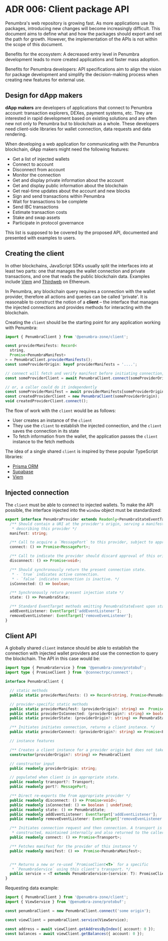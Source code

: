 # ADR 006: Client package API

Penumbra's web repository is growing fast. As more applications use its packages, introducing new changes will become increasingly difficult. This document aims to define what and how the packages should export and set the path for growth. However, the implementation of the APIs is not within the scope of this document.

Benefits for the ecosystem: A decreased entry level in Penumbra development leads to more created applications and faster mass adoption.

Benefits for Penumbra developers: API specifications aim to align the vision for package development and simplify the decision-making process when creating new features for external use.

## Design for dApp makers

**dApp makers** are developers of applications that connect to Penumbra account: transaction explorers, DEXes, payment systems, etc. They are interested in rapid development based on existing solutions and are often new not only to Penumbra but to blockchain as a whole. These developers need client-side libraries for wallet connection, data requests and data rendering.

When developing a web application for communicating with the Penumbra blockchain, dApp makers might need the following features:

- Get a list of injected wallets
- Connect to account
- Disconnect from account
- Monitor the connection
- Get and display private information about the account
- Get and display public information about the blockchain
- Get real-time updates about the account and new blocks
- Sign and send transactions within Penumbra
- Wait for transactions to be complete
- Send IBC transactions
- Estimate transaction costs
- Stake and swap assets
- Participate in protocol governance

This list is supposed to be covered by the proposed API, documented and presented with examples to users.

## Creating the client

In other blockchains, JavaScript SDKs usually split the interfaces into at least two parts: one that manages the wallet connection and private transactions, and one that reads the public blockchain data. Examples include [Viem](https://viem.sh/docs/clients/intro) and [Thirdweb](https://portal.thirdweb.com/typescript/v5/client) on Ethereum.

In Penumbra, any blockchain query requires a connection with the wallet provider, therefore all actions and
queries can be called 'private'. It is reasonable to construct the notion of a **client** – the interface
that manages the injected connections and provides methods for interacting with the blockchain.

Creating the `client` should be the starting point for any application working with Penumbra:

```ts
import { PenumbraClient } from '@penumbra-zone/client';

const providerManifests: Record<
  string,
  Promise<PenumbraManifest>
> = PenumbraClient.providerManifests();
const someProviderOrigin: keyof providerManifests = '....';

// connect will fetch and verify manifest before initiating connection, then return an active client
const someProviderClient = await PenumbraClient.connect(someProviderOrigin);

// or, a caller could do it independently
const someProviderManifest = await providerManifests[someProviderOrigin];
const createdProviderClient = new PenumbraClient(someProviderOrigin);
void createdProviderClient.connect();
```

The flow of work with the `client` would be as follows:

- User creates an instance of the `client`
- They use the `client` to establish the injected connection, and the `client` saves the connection in its state
- To fetch information from the wallet, the application passes the `client` instance to the fetch methods

The idea of a single shared `client` is inspired by these popular TypeScript libraries:

- [Prisma ORM](https://www.prisma.io/docs/orm/prisma-client/setup-and-configuration/instantiate-prisma-client)
- [Supabase](https://supabase.com/docs/reference/javascript/initializing)
- [Viem](https://viem.sh/docs/clients/intro)

## Injected connection

The `client` must be able to connect to injected wallets. To make the API possible, the interface injected into the `window` object must be standardized:

```ts
export interface PenumbraProvider extends Readonly<PenumbraStateEventTarget> {
  /** Should contain a URI at the provider's origin, serving a manifest
   * describing this provider */
  manifest: string;

  /** Call to acquire a `MessagePort` to this provider, subject to approval. */
  connect: () => Promise<MessagePort>;

  /** Call to indicate the provider should discard approval of this origin. */
  disconnect: () => Promise<void>;

  /** Should synchronously return the present connection state.
   * - `true` indicates active connection.
   * - `false` indicates connection is inactive. */
  isConnected: () => boolean;

  /** Synchronously return present injection state */
  state: () => PenumbraState;

  /** Standard EventTarget methods emitting PenumbraStateEvent upon state changes */
  addEventListener: EventTarget['addEventListener'];
  removeEventListener: EventTarget['removeEvenListener'];
}
```

## Client API

A globally shared `client` instance should be able to establish the connection with
injected wallet providers and use the connection to query the blockchain. The API in this case would be:

```ts
import type { PenumbraService } from '@penumbra-zone/protobuf';
import type { PromiseClient } from '@connectrpc/connect';

interface PenumbraClient {

  // static methods
  public static providerManifests: () => Record<string, Promise<PenumbraManifest>>;

  // provider-specific static methods
  public static providerManifest: (providerOrigin?: string) =>  Promise<PenumbraManifest>;
  public static providerIsConnected: (providerOrigin?: string) => boolean;
  public static providerState: (providerOrigin?: string) => PenumbraState;

  /** Initiates initiates connection, returns a client instance. */
  public static providerConnect: (providerOrigin?: string) => Promise<PenumbraClient>;

  // instance features

  /** Creates a client instance for a provider origin but does not take any action. */
  constructor(providerOrigin?: string) => PenumbraClient

  // constructor input
  public readonly providerOrigin: string;

  // populated when client is in appropriate state.
  public readonly transport?: Transport;
  public readonly port?: MessagePort;

  /** Direct re-exports the from appropriate provider */
  public readonly disconnect: () => Promise<void>;
  public readonly isConnected: () => boolean | undefined;
  public readonly state: () => PenumbraState;
  public readonly addEventListener: EventTarget['addEventListener'];
  public readonly removeEventListener: EventTarget['removeEvenListener'];

  /** Initiates connection request and then connection. A transport is
   * constructed, maintained internally and also returned to the caller. */
  public readonly connect: () => Promise<Transport>;

  /** Fetches manifest for the provider of this instance */
  public readonly manifest: () =>  Promise<PenumbraManifest>;


  /** Returns a new or re-used `PromiseClient<T>` for a specific
   * `PenumbraService` using this client's transport. */
  public service = <T extends PenumbraService>(service: T): PromiseClient<T>;
}
```

Requesting data example:

```ts
import { PenumbraClient } from '@penumbra-zone/client';
import { ViewService } from '@penumbra-zone/protobuf';

const penumbraClient = new PenumbraClient.connect('some origin');

const viewClient = penumbraClient.service(ViewService);

const address = await viewClient.getAddressByIndex({ account: 0 });
const balances = await viewClient.getBalances({ account: 0 });
```
